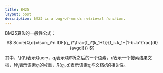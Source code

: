 ```yaml
---
title: BM25
layout: post
description: BM25 is a bag-of-words retrieval function.
---
```


BM25算法的一般性公式：

$$
Score(Q,d)=\sum_i^n IDF(q_i)*\frac{f_i*(k_1+1)}{f_i+k_1*(1-b+b*\frac{dl}{avgdl})}
$$

其中，\\(Q\\)表示Query，$q_i$表示$Q$解析之后的一个语素，$d$表示一个搜索结果文档，$W_i$表示语素$q_i$的权重，$R(q_i,d)$表示语素$q_i$与文档$d$的相关性。